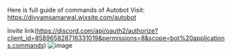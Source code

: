 Here is full guide of commands of Autobot
Visit:  
https://divyamsamarwal.wixsite.com/autobot

Invite link(https://discord.com/api/oauth2/authorize?client_id=858965828716331019&permissions=8&scope=bot%20applications.commands)
![image](https://user-images.githubusercontent.com/72195951/147406512-f67bb262-7009-4696-b8de-c479b48f3815.png)
